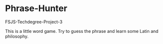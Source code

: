 # Phrase-Hunter
FSJS-Techdegree-Project-3

This is a little word game. Try to guess the phrase and learn some Latin and philosophy.

